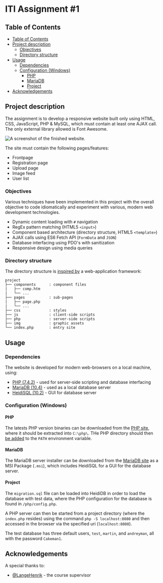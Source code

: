 # ITI Assignment #1

## Table of Contents

* [Table of Contents](#table-of-contents)
* [Project description](#project-description)
	+ [Objectives](#objectives)
	+ [Directory structure](#directory-structure)
* [Usage](#usage)
	+ [Dependencies](#dependencies)
	+ [Configuration (Windows)](#configuration--windows-)
		- [PHP](#php)
		- [MariaDB](#mariadb)
		- [Project](#project)
* [Acknowledgements](#acknowledgements)

## Project description

The assignment is to develop a responsive website built only using HTML, CSS, JavaScript, PHP & MySQL, which must contain at least one AJAX call. The only external library allowed is Font Awesome.

![A screenshot of the finished website.](/img/screenshot.png)

The site must contain the following pages/features:

- Frontpage
- Registration page
- Upload page
- Image feed
- User list

### Objectives

Various techniques have been implemented in this project with the overall objective to code idiomatically and experiment with various, modern web development technologies.

- Dynamic content loading with `#` navigation
- RegEx pattern matching (HTML5 `<input>`)
- Component based architecture (directory structure, HTML5 `<template>`)
- AJAX calls using ES6 Fetch API (`FormData` and `JSON`)
- Database interfacing using PDO's with sanitization
- Responsive design using media queries

### Directory structure

The directory structure is [inspired by][3] a web-application framework:

```
project
├── components      : component files
|   ├── comp.htm
|   └── ...
├── pages           : sub-pages
|   ├── page.php
|   └── ...
├── css             : styles
├── js              : client-side scripts
├── php             : server-side scripts
├── img             : graphic assets
└── index.php       : entry site
```

## Usage

### Dependencies

The website is developed for modern web-browsers on a local machine, using:

* [PHP (7.4.2)][php] - used for server-side scripting and database interfacing
* [MariaDB (10.4)][mariadb] - used as a local database server
* [HeidiSQL (10.2)][heidisql] - GUI for database server

### Configuration (Windows)

#### PHP

The latests PHP version binaries can be downloaded from the [PHP site][1], where it should be extracted into `C:\php\`. THe PHP directory should then [be added][2] to the `PATH` environment variable.

#### MariaDB

The MariaDB server installer can be downloaded from the [MariaDB site][4] as a MSI Package (`.msi`), which includes HeidiSQL for a GUI for the database server.

#### Project

The `migration.sql` file can be loaded into HeidiDB in order to load the database with test data, where the PHP configuration for the database is found in `/php/config.php`.

A PHP server can then be started from a project directory (where the `index.php` resides) using the command `php -S localhost:8080` and then accessed in the browser via the specified uri (`localhost:8080`).

The test database has three default users, `test`, `martin`, and `andreyman`, all with the password `Cakeman1`.

## Acknowledgements

A special thanks to:

- [@LangeHenrik](https://github.com/LangeHenrik) - the course supervisor

<!-- links -->

[1]: https://windows.php.net/download
[2]: https://www.forevolve.com/en/articles/2016/10/27/how-to-add-your-php-runtime-directory-to-your-windows-10-path-environment-variable/
[3]: https://medium.com/@nmayurashok/file-and-folder-structure-for-web-development-8c5c83810a5
[4]: https://downloads.mariadb.org/

[php]:  https://www.php.net
[mariadb]: https://mariadb.org/
[heidisql]: https://www.heidisql.com/



